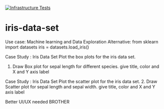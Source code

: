 [![Infrastructure Tests](https://www.bridgecrew.cloud/badges/github/gargisthan/iris-data-set/general)](https://www.bridgecrew.cloud/link/badge?vcs=github&fullRepo=gargisthan%2Firis-data-set&benchmark=INFRASTRUCTURE+SECURITY)
# iris-data-set

Use case: Machine learning and Data Exploration
Alternative: 
    from sklearn import datasets
    iris = datasets.load_iris()

Case Study : Iris Data Set
Plot the box plots for the iris data set.
1. Draw Box plot for sepal length for different species. give title, color and X and Y axis label

Case Study : Iris Data Set
Plot the scatter plot for the iris data set.
2. Draw Scatter plot for sepal length and sepal width. give title, color and X and Y axis label

Better UI/UX needed BROTHER
